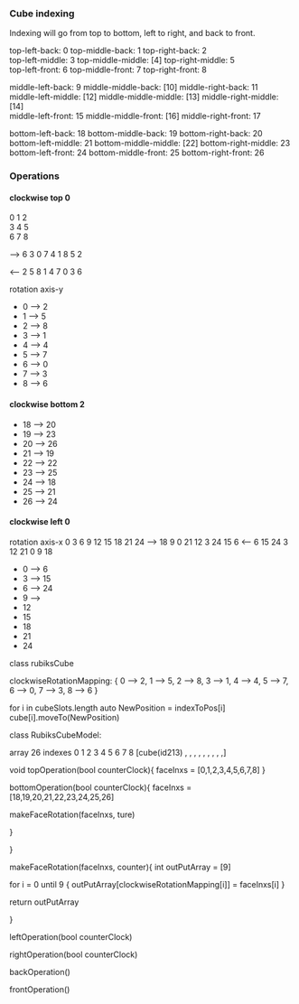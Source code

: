 ### Cube indexing
Indexing will go from top to bottom, left to right, and back to front.

top-left-back: 0 
top-middle-back: 1
top-right-back: 2 <br/>
top-left-middle: 3
top-middle-middle: [4]
top-right-middle: 5 <br/>
top-left-front: 6
top-middle-front: 7
top-right-front: 8


middle-left-back: 9
middle-middle-back: [10]
middle-right-back: 11 <br/>
middle-left-middle: [12]
middle-middle-middle: [13]
middle-right-middle: [14] <br/>
middle-left-front: 15
middle-middle-front: [16]
middle-right-front: 17 <br/>

bottom-left-back: 18
bottom-middle-back: 19
bottom-right-back: 20 <br/>
bottom-left-middle: 21
bottom-middle-middle: [22]
bottom-right-middle: 23 <br/>
bottom-left-front: 24
bottom-middle-front: 25
bottom-right-front: 26

### Operations

#### clockwise top 0
0 1 2   
3 4 5  
6 7 8

-->
6 3 0
7 4 1
8 5 2

<--
2 5 8
1 4 7
0 3 6


rotation axis-y
* 0 --> 2
* 1 --> 5
* 2 --> 8
* 3 --> 1
* 4 --> 4
* 5 --> 7
* 6 --> 0
* 7 --> 3
* 8 --> 6

#### clockwise bottom 2
* 18 --> 20
* 19 --> 23
* 20 --> 26
* 21 --> 19
* 22 --> 22
* 23 --> 25
* 24 --> 18
* 25 --> 21
* 26 --> 24

#### clockwise left 0
rotation axis-x
0  3  6
9  12 15
18 21 24
 -->
18 9  0
21 12 3
24 15 6
<--
6 15 24
3 12 21
0 9  18

* 0 --> 6
* 3 --> 15
* 6 --> 24
* 9 --> 
* 12
* 15
* 18
* 21
* 24



class rubiksCube

 clockwiseRotationMapping:
 {
 0 --> 2,
 1 --> 5,
 2 --> 8,
 3 --> 1,
 4 --> 4,
 5 --> 7,
 6 --> 0,
 7 --> 3,
 8 --> 6 
 }

for i in cubeSlots.length
auto NewPosition = indexToPos[i]
 cube[i].moveTo(NewPosition)

class RubiksCubeModel:

array 26 indexes
 0 1 2 3 4 5 6 7 8
[cube(id213) , , , , , , , , ,]


void topOperation(bool counterClock){
    faceInxs = [0,1,2,3,4,5,6,7,8]
}

bottomOperation(bool counterClock){
 faceInxs = [18,19,20,21,22,23,24,25,26]

 makeFaceRotation(faceInxs, ture)
 
 
 
 
}


}

makeFaceRotation(faceInxs, counter){
 int outPutArray = [9]

 for i = 0 until 9 {
  outPutArray[clockwiseRotationMapping[i]] = faceInxs[i]
 }

return outPutArray
 

}


leftOperation(bool counterClock)

rightOperation(bool counterClock)

backOperation()

frontOperation()